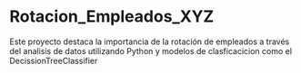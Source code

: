# Rotacion_Empleados_XYZ
Este proyecto destaca la importancia de la rotación de empleados a través del analisis de datos utilizando Python y modelos de clasficacicion como el DecissionTreeClassifier
